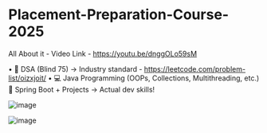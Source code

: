 # Placement-Preparation-Course-2025
All About it - Video Link - https://youtu.be/dnggOLo59sM

• 🧠 DSA (Blind 75) → Industry standard - https://leetcode.com/problem-list/oizxjoit/
• 💻 Java Programming (OOPs, Collections, Multithreading, etc.)
🌱 Spring Boot + Projects → Actual dev skills!




![image](https://github.com/user-attachments/assets/e4a1cb45-f410-495a-9e4b-a9e48c2d93b7)


![image](https://github.com/user-attachments/assets/f776a959-e877-4377-bfc8-a6a6028a361a)


